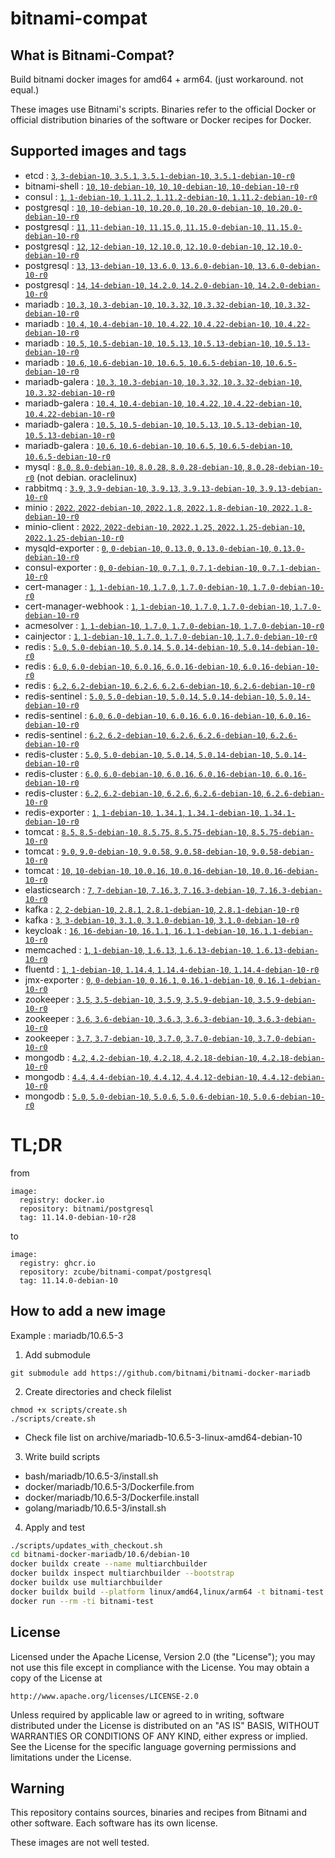 # bitnami-compat
## What is Bitnami-Compat?
Build bitnami docker images for amd64 + arm64. (just workaround. not equal.)

These images use Bitnami's scripts. Binaries refer to the official Docker or official distribution binaries of the software or Docker recipes for Docker.

## Supported images and tags

* etcd : [`3`, `3-debian-10`, `3.5.1`, `3.5.1-debian-10`, `3.5.1-debian-10-r0`](https://github.com/zcube/bitnami-compat/pkgs/container/bitnami-compat%2Fetcd)
* bitnami-shell : [`10`, `10-debian-10`, `10`, `10-debian-10`, `10-debian-10-r0`](https://github.com/zcube/bitnami-compat/pkgs/container/bitnami-compat%2Fbitnami-shell)
* consul : [`1`, `1-debian-10`, `1.11.2`, `1.11.2-debian-10`, `1.11.2-debian-10-r0`](https://github.com/zcube/bitnami-compat/pkgs/container/bitnami-compat%2Fconsul)
* postgresql : [`10`, `10-debian-10`, `10.20.0`, `10.20.0-debian-10`, `10.20.0-debian-10-r0`](https://github.com/zcube/bitnami-compat/pkgs/container/bitnami-compat%2Fpostgresql)
* postgresql : [`11`, `11-debian-10`, `11.15.0`, `11.15.0-debian-10`, `11.15.0-debian-10-r0`](https://github.com/zcube/bitnami-compat/pkgs/container/bitnami-compat%2Fpostgresql)
* postgresql : [`12`, `12-debian-10`, `12.10.0`, `12.10.0-debian-10`, `12.10.0-debian-10-r0`](https://github.com/zcube/bitnami-compat/pkgs/container/bitnami-compat%2Fpostgresql)
* postgresql : [`13`, `13-debian-10`, `13.6.0`, `13.6.0-debian-10`, `13.6.0-debian-10-r0`](https://github.com/zcube/bitnami-compat/pkgs/container/bitnami-compat%2Fpostgresql)
* postgresql : [`14`, `14-debian-10`, `14.2.0`, `14.2.0-debian-10`, `14.2.0-debian-10-r0`](https://github.com/zcube/bitnami-compat/pkgs/container/bitnami-compat%2Fpostgresql)
* mariadb : [`10.3`, `10.3-debian-10`, `10.3.32`, `10.3.32-debian-10`, `10.3.32-debian-10-r0`](https://github.com/zcube/bitnami-compat/pkgs/container/bitnami-compat%2Fmariadb)
* mariadb : [`10.4`, `10.4-debian-10`, `10.4.22`, `10.4.22-debian-10`, `10.4.22-debian-10-r0`](https://github.com/zcube/bitnami-compat/pkgs/container/bitnami-compat%2Fmariadb)
* mariadb : [`10.5`, `10.5-debian-10`, `10.5.13`, `10.5.13-debian-10`, `10.5.13-debian-10-r0`](https://github.com/zcube/bitnami-compat/pkgs/container/bitnami-compat%2Fmariadb)
* mariadb : [`10.6`, `10.6-debian-10`, `10.6.5`, `10.6.5-debian-10`, `10.6.5-debian-10-r0`](https://github.com/zcube/bitnami-compat/pkgs/container/bitnami-compat%2Fmariadb)
* mariadb-galera : [`10.3`, `10.3-debian-10`, `10.3.32`, `10.3.32-debian-10`, `10.3.32-debian-10-r0`](https://github.com/zcube/bitnami-compat/pkgs/container/bitnami-compat%2Fmariadb-galera)
* mariadb-galera : [`10.4`, `10.4-debian-10`, `10.4.22`, `10.4.22-debian-10`, `10.4.22-debian-10-r0`](https://github.com/zcube/bitnami-compat/pkgs/container/bitnami-compat%2Fmariadb-galera)
* mariadb-galera : [`10.5`, `10.5-debian-10`, `10.5.13`, `10.5.13-debian-10`, `10.5.13-debian-10-r0`](https://github.com/zcube/bitnami-compat/pkgs/container/bitnami-compat%2Fmariadb-galera)
* mariadb-galera : [`10.6`, `10.6-debian-10`, `10.6.5`, `10.6.5-debian-10`, `10.6.5-debian-10-r0`](https://github.com/zcube/bitnami-compat/pkgs/container/bitnami-compat%2Fmariadb-galera)
* mysql : [`8.0`, `8.0-debian-10`, `8.0.28`, `8.0.28-debian-10`, `8.0.28-debian-10-r0`](https://github.com/zcube/bitnami-compat/pkgs/container/bitnami-compat%2Fmysql) (not debian. oraclelinux)
* rabbitmq : [`3.9`, `3.9-debian-10`, `3.9.13`, `3.9.13-debian-10`, `3.9.13-debian-10-r0`](https://github.com/zcube/bitnami-compat/pkgs/container/bitnami-compat%2Frabbitmq)
* minio : [`2022`, `2022-debian-10`, `2022.1.8`, `2022.1.8-debian-10`, `2022.1.8-debian-10-r0`](https://github.com/zcube/bitnami-compat/pkgs/container/bitnami-compat%2Fminio)
* minio-client : [`2022`, `2022-debian-10`, `2022.1.25`, `2022.1.25-debian-10`, `2022.1.25-debian-10-r0`](https://github.com/zcube/bitnami-compat/pkgs/container/bitnami-compat%2Fminio-client)
* mysqld-exporter : [`0`, `0-debian-10`, `0.13.0`, `0.13.0-debian-10`, `0.13.0-debian-10-r0`](https://github.com/zcube/bitnami-compat/pkgs/container/bitnami-compat%2Fmysqld-exporter)
* consul-exporter : [`0`, `0-debian-10`, `0.7.1`, `0.7.1-debian-10`, `0.7.1-debian-10-r0`](https://github.com/zcube/bitnami-compat/pkgs/container/bitnami-compat%2Fconsul-exporter)
* cert-manager : [`1`, `1-debian-10`, `1.7.0`, `1.7.0-debian-10`, `1.7.0-debian-10-r0`](https://github.com/zcube/bitnami-compat/pkgs/container/bitnami-compat%2Fcert-manager)
* cert-manager-webhook : [`1`, `1-debian-10`, `1.7.0`, `1.7.0-debian-10`, `1.7.0-debian-10-r0`](https://github.com/zcube/bitnami-compat/pkgs/container/bitnami-compat%2Fcert-manager-webhook)
* acmesolver : [`1`, `1-debian-10`, `1.7.0`, `1.7.0-debian-10`, `1.7.0-debian-10-r0`](https://github.com/zcube/bitnami-compat/pkgs/container/bitnami-compat%2Facmesolver)
* cainjector : [`1`, `1-debian-10`, `1.7.0`, `1.7.0-debian-10`, `1.7.0-debian-10-r0`](https://github.com/zcube/bitnami-compat/pkgs/container/bitnami-compat%2Fcainjector)
* redis : [`5.0`, `5.0-debian-10`, `5.0.14`, `5.0.14-debian-10`, `5.0.14-debian-10-r0`](https://github.com/zcube/bitnami-compat/pkgs/container/bitnami-compat%2Fredis)
* redis : [`6.0`, `6.0-debian-10`, `6.0.16`, `6.0.16-debian-10`, `6.0.16-debian-10-r0`](https://github.com/zcube/bitnami-compat/pkgs/container/bitnami-compat%2Fredis)
* redis : [`6.2`, `6.2-debian-10`, `6.2.6`, `6.2.6-debian-10`, `6.2.6-debian-10-r0`](https://github.com/zcube/bitnami-compat/pkgs/container/bitnami-compat%2Fredis)
* redis-sentinel : [`5.0`, `5.0-debian-10`, `5.0.14`, `5.0.14-debian-10`, `5.0.14-debian-10-r0`](https://github.com/zcube/bitnami-compat/pkgs/container/bitnami-compat%2Fredis-sentinel)
* redis-sentinel : [`6.0`, `6.0-debian-10`, `6.0.16`, `6.0.16-debian-10`, `6.0.16-debian-10-r0`](https://github.com/zcube/bitnami-compat/pkgs/container/bitnami-compat%2Fredis-sentinel)
* redis-sentinel : [`6.2`, `6.2-debian-10`, `6.2.6`, `6.2.6-debian-10`, `6.2.6-debian-10-r0`](https://github.com/zcube/bitnami-compat/pkgs/container/bitnami-compat%2Fredis-sentinel)
* redis-cluster : [`5.0`, `5.0-debian-10`, `5.0.14`, `5.0.14-debian-10`, `5.0.14-debian-10-r0`](https://github.com/zcube/bitnami-compat/pkgs/container/bitnami-compat%2Fredis-cluster)
* redis-cluster : [`6.0`, `6.0-debian-10`, `6.0.16`, `6.0.16-debian-10`, `6.0.16-debian-10-r0`](https://github.com/zcube/bitnami-compat/pkgs/container/bitnami-compat%2Fredis-cluster)
* redis-cluster : [`6.2`, `6.2-debian-10`, `6.2.6`, `6.2.6-debian-10`, `6.2.6-debian-10-r0`](https://github.com/zcube/bitnami-compat/pkgs/container/bitnami-compat%2Fredis-cluster)
* redis-exporter : [`1`, `1-debian-10`, `1.34.1`, `1.34.1-debian-10`, `1.34.1-debian-10-r0`](https://github.com/zcube/bitnami-compat/pkgs/container/bitnami-compat%2Fredis-exporter)
* tomcat : [`8.5`, `8.5-debian-10`, `8.5.75`, `8.5.75-debian-10`, `8.5.75-debian-10-r0`](https://github.com/zcube/bitnami-compat/pkgs/container/bitnami-compat%2Ftomcat)
* tomcat : [`9.0`, `9.0-debian-10`, `9.0.58`, `9.0.58-debian-10`, `9.0.58-debian-10-r0`](https://github.com/zcube/bitnami-compat/pkgs/container/bitnami-compat%2Ftomcat)
* tomcat : [`10`, `10-debian-10`, `10.0.16`, `10.0.16-debian-10`, `10.0.16-debian-10-r0`](https://github.com/zcube/bitnami-compat/pkgs/container/bitnami-compat%2Ftomcat)
* elasticsearch : [`7`, `7-debian-10`, `7.16.3`, `7.16.3-debian-10`, `7.16.3-debian-10-r0`](https://github.com/zcube/bitnami-compat/pkgs/container/bitnami-compat%2Felasticsearch)
* kafka : [`2`, `2-debian-10`, `2.8.1`, `2.8.1-debian-10`, `2.8.1-debian-10-r0`](https://github.com/zcube/bitnami-compat/pkgs/container/bitnami-compat%2Fkafka)
* kafka : [`3`, `3-debian-10`, `3.1.0`, `3.1.0-debian-10`, `3.1.0-debian-10-r0`](https://github.com/zcube/bitnami-compat/pkgs/container/bitnami-compat%2Fkafka)
* keycloak : [`16`, `16-debian-10`, `16.1.1`, `16.1.1-debian-10`, `16.1.1-debian-10-r0`](https://github.com/zcube/bitnami-compat/pkgs/container/bitnami-compat%2Fkeycloak)
* memcached : [`1`, `1-debian-10`, `1.6.13`, `1.6.13-debian-10`, `1.6.13-debian-10-r0`](https://github.com/zcube/bitnami-compat/pkgs/container/bitnami-compat%2Fmemcached)
* fluentd : [`1`, `1-debian-10`, `1.14.4`, `1.14.4-debian-10`, `1.14.4-debian-10-r0`](https://github.com/zcube/bitnami-compat/pkgs/container/bitnami-compat%2Ffluentd)
* jmx-exporter : [`0`, `0-debian-10`, `0.16.1`, `0.16.1-debian-10`, `0.16.1-debian-10-r0`](https://github.com/zcube/bitnami-compat/pkgs/container/bitnami-compat%2Fjmx-exporter)
* zookeeper : [`3.5`, `3.5-debian-10`, `3.5.9`, `3.5.9-debian-10`, `3.5.9-debian-10-r0`](https://github.com/zcube/bitnami-compat/pkgs/container/bitnami-compat%2Fzookeeper)
* zookeeper : [`3.6`, `3.6-debian-10`, `3.6.3`, `3.6.3-debian-10`, `3.6.3-debian-10-r0`](https://github.com/zcube/bitnami-compat/pkgs/container/bitnami-compat%2Fzookeeper)
* zookeeper : [`3.7`, `3.7-debian-10`, `3.7.0`, `3.7.0-debian-10`, `3.7.0-debian-10-r0`](https://github.com/zcube/bitnami-compat/pkgs/container/bitnami-compat%2Fzookeeper)
* mongodb : [`4.2`, `4.2-debian-10`, `4.2.18`, `4.2.18-debian-10`, `4.2.18-debian-10-r0`](https://github.com/zcube/bitnami-compat/pkgs/container/bitnami-compat%2Fmongodb)
* mongodb : [`4.4`, `4.4-debian-10`, `4.4.12`, `4.4.12-debian-10`, `4.4.12-debian-10-r0`](https://github.com/zcube/bitnami-compat/pkgs/container/bitnami-compat%2Fmongodb)
* mongodb : [`5.0`, `5.0-debian-10`, `5.0.6`, `5.0.6-debian-10`, `5.0.6-debian-10-r0`](https://github.com/zcube/bitnami-compat/pkgs/container/bitnami-compat%2Fmongodb)

# TL;DR
from
```
image:
  registry: docker.io
  repository: bitnami/postgresql
  tag: 11.14.0-debian-10-r28
```
to
```
image:
  registry: ghcr.io
  repository: zcube/bitnami-compat/postgresql
  tag: 11.14.0-debian-10
```

## How to add a new image

Example : mariadb/10.6.5-3

1. Add submodule
  ```
  git submodule add https://github.com/bitnami/bitnami-docker-mariadb
  ```

2. Create directories and check filelist
  ```
  chmod +x scripts/create.sh
  ./scripts/create.sh
  ```
  * Check file list on archive/mariadb-10.6.5-3-linux-amd64-debian-10

3. Write build scripts
  * bash/mariadb/10.6.5-3/install.sh
  * docker/mariadb/10.6.5-3/Dockerfile.from
  * docker/mariadb/10.6.5-3/Dockerfile.install
  * golang/mariadb/10.6.5-3/install.sh

4. Apply and test
  ```bash
  ./scripts/updates_with_checkout.sh 
  cd bitnami-docker-mariadb/10.6/debian-10
  docker buildx create --name multiarchbuilder
  docker buildx inspect multiarchbuilder --bootstrap
  docker buildx use multiarchbuilder
  docker buildx build --platform linux/amd64,linux/arm64 -t bitnami-test .
  docker run --rm -ti bitnami-test
  ```

## License

Licensed under the Apache License, Version 2.0 (the "License");
you may not use this file except in compliance with the License.
You may obtain a copy of the License at

    http://www.apache.org/licenses/LICENSE-2.0

Unless required by applicable law or agreed to in writing, software
distributed under the License is distributed on an "AS IS" BASIS,
WITHOUT WARRANTIES OR CONDITIONS OF ANY KIND, either express or implied.
See the License for the specific language governing permissions and
limitations under the License.

## Warning

This repository contains sources, binaries and recipes from Bitnami and other software. Each software has its own license.

These images are not well tested.

